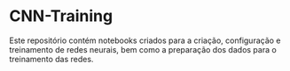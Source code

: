 # CNN-Training
Este repositório contém notebooks criados para a criação, configuração e treinamento de redes neurais, bem como a preparação dos dados para o treinamento das redes.
